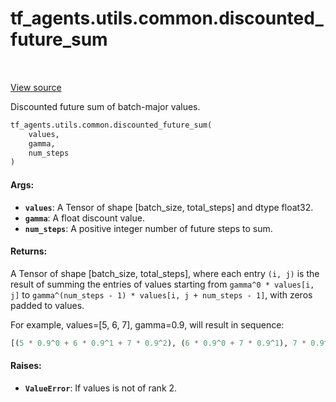 <div itemscope itemtype="http://developers.google.com/ReferenceObject">
<meta itemprop="name" content="tf_agents.utils.common.discounted_future_sum" />
<meta itemprop="path" content="Stable" />
</div>

# tf_agents.utils.common.discounted_future_sum

<table class="tfo-notebook-buttons tfo-api" align="left">
</table>

<a target="_blank" href="https://github.com/tensorflow/agents/tree/master/tf_agents/utils/common.py">View
source</a>

Discounted future sum of batch-major values.

``` python
tf_agents.utils.common.discounted_future_sum(
    values,
    gamma,
    num_steps
)
```



<!-- Placeholder for "Used in" -->

#### Args:

* <b>`values`</b>: A Tensor of shape [batch_size, total_steps] and dtype float32.
* <b>`gamma`</b>: A float discount value.
* <b>`num_steps`</b>: A positive integer number of future steps to sum.


#### Returns:

A Tensor of shape [batch_size, total_steps], where each entry `(i, j)` is
  the result of summing the entries of values starting from
  `gamma^0 * values[i, j]` to
  `gamma^(num_steps - 1) * values[i, j + num_steps - 1]`,
  with zeros padded to values.

  For example, values=[5, 6, 7], gamma=0.9, will result in sequence:
  ```python
  [(5 * 0.9^0 + 6 * 0.9^1 + 7 * 0.9^2), (6 * 0.9^0 + 7 * 0.9^1), 7 * 0.9^0]
  ```

#### Raises:

* <b>`ValueError`</b>: If values is not of rank 2.